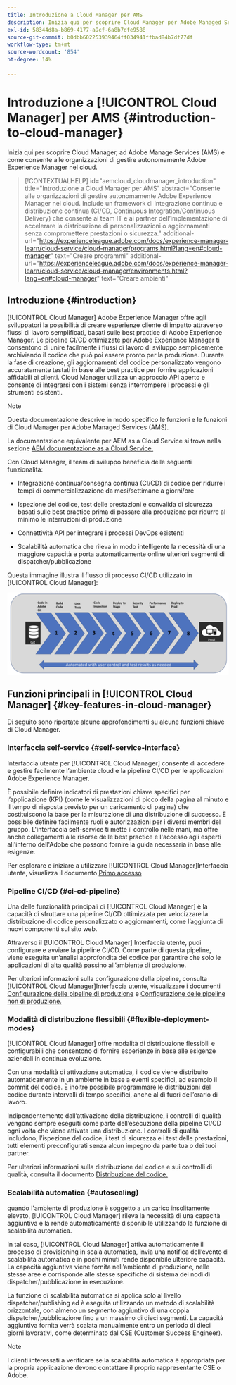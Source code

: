 ```yaml
---
title: Introduzione a Cloud Manager per AMS
description: Inizia qui per scoprire Cloud Manager per Adobe Managed Services (AMS) e come consente alle organizzazioni di gestire autonomamente Adobe Experience Manager nel cloud.
exl-id: 58344d8a-b869-4177-a9cf-6a8b7dfe9588
source-git-commit: b0dbb602253939464ff034941ffbad84b7df77df
workflow-type: tm+mt
source-wordcount: '854'
ht-degree: 14%

---
```



# Introduzione a [!UICONTROL Cloud Manager] per AMS {#introduction-to-cloud-manager}

Inizia qui per scoprire Cloud Manager, ad Adobe Manage Services (AMS) e come consente alle organizzazioni di gestire autonomamente Adobe Experience Manager nel cloud.

>[!CONTEXTUALHELP]
>id="aemcloud_cloudmanager_introduction"
>title="Introduzione a Cloud Manager per AMS"
>abstract="Consente alle organizzazioni di gestire autonomamente Adobe Experience Manager nel cloud. Include un framework di integrazione continua e distribuzione continua (CI/CD, Continuous Integration/Continuous Delivery) che consente ai team IT e ai partner dell’implementazione di accelerare la distribuzione di personalizzazioni o aggiornamenti senza compromettere prestazioni o sicurezza."
>additional-url="https://experienceleague.adobe.com/docs/experience-manager-learn/cloud-service/cloud-manager/programs.html?lang=en#cloud-manager" text="Creare programmi"
>additional-url="https://experienceleague.adobe.com/docs/experience-manager-learn/cloud-service/cloud-manager/environments.html?lang=en#cloud-manager" text="Creare ambienti"

## Introduzione {#introduction}

[!UICONTROL Cloud Manager] Adobe Experience Manager offre agli sviluppatori la possibilità di creare esperienze cliente di impatto attraverso flussi di lavoro semplificati, basati sulle best practice di Adobe Experience Manager. Le pipeline CI/CD ottimizzate per Adobe Experience Manager ti consentono di unire facilmente i flussi di lavoro di sviluppo semplicemente archiviando il codice che può poi essere pronto per la produzione. Durante la fase di creazione, gli aggiornamenti del codice personalizzato vengono accuratamente testati in base alle best practice per fornire applicazioni affidabili ai clienti. Cloud Manager utilizza un approccio API aperto e consente di integrarsi con i sistemi senza interrompere i processi e gli strumenti esistenti.

>[!NOTE]
>
>Questa documentazione descrive in modo specifico le funzioni e le funzioni di Cloud Manager per Adobe Managed Services (AMS).
>
>La documentazione equivalente per AEM as a Cloud Service si trova nella sezione [AEM documentazione as a Cloud Service.](https://experienceleague.adobe.com/docs/experience-manager-cloud-service/implementing/home.html)

Con Cloud Manager, il team di sviluppo beneficia delle seguenti funzionalità:

* Integrazione continua/consegna continua (CI/CD) di codice per ridurre i tempi di commercializzazione da mesi/settimane a giorni/ore

* Ispezione del codice, test delle prestazioni e convalida di sicurezza basati sulle best practice prima di passare alla produzione per ridurre al minimo le interruzioni di produzione

* Connettività API per integrare i processi DevOps esistenti

* Scalabilità automatica che rileva in modo intelligente la necessità di una maggiore capacità e porta automaticamente online ulteriori segmenti di dispatcher/pubblicazione

Questa immagine illustra il flusso di processo CI/CD utilizzato in [!UICONTROL Cloud Manager]:

![Flusso CI/CD](/help/assets/screen_shot_2018-05-12at73843pm.png)

## Funzioni principali in [!UICONTROL Cloud Manager] {#key-features-in-cloud-manager}

Di seguito sono riportate alcune approfondimenti su alcune funzioni chiave di Cloud Manager.

### Interfaccia self-service {#self-service-interface}

Interfaccia utente per [!UICONTROL Cloud Manager] consente di accedere e gestire facilmente l’ambiente cloud e la pipeline CI/CD per le applicazioni Adobe Experience Manager.

È possibile definire indicatori di prestazioni chiave specifici per l’applicazione (KPI) (come le visualizzazioni di picco della pagina al minuto e il tempo di risposta previsto per un caricamento di pagina) che costituiscono la base per la misurazione di una distribuzione di successo. È possibile definire facilmente ruoli e autorizzazioni per i diversi membri del gruppo. L&#39;interfaccia self-service ti mette il controllo nelle mani, ma offre anche collegamenti alle risorse delle best practice e l&#39;accesso agli esperti all&#39;interno dell&#39;Adobe che possono fornire la guida necessaria in base alle esigenze.

Per esplorare e iniziare a utilizzare [!UICONTROL Cloud Manager]Interfaccia utente, visualizza il documento [Primo accesso](/help/getting-started/first-time-login.md)

### Pipeline CI/CD {#ci-cd-pipeline}

Una delle funzionalità principali di [!UICONTROL Cloud Manager] è la capacità di sfruttare una pipeline CI/CD ottimizzata per velocizzare la distribuzione di codice personalizzato o aggiornamenti, come l’aggiunta di nuovi componenti sul sito web.

Attraverso il [!UICONTROL Cloud Manager] Interfaccia utente, puoi configurare e avviare la pipeline CI/CD. Come parte di questa pipeline, viene eseguita un’analisi approfondita del codice per garantire che solo le applicazioni di alta qualità passino all’ambiente di produzione.

Per ulteriori informazioni sulla configurazione della pipeline, consulta [!UICONTROL Cloud Manager]Interfaccia utente, visualizzare i documenti [Configurazione delle pipeline di produzione](/help/using/production-pipelines.md) e [Configurazione delle pipeline non di produzione.](/help/using/non-production-pipelines.md)

### Modalità di distribuzione flessibili {#flexible-deployment-modes}

[!UICONTROL Cloud Manager] offre modalità di distribuzione flessibili e configurabili che consentono di fornire esperienze in base alle esigenze aziendali in continua evoluzione.

Con una modalità di attivazione automatica, il codice viene distribuito automaticamente in un ambiente in base a eventi specifici, ad esempio il commit del codice. È inoltre possibile programmare le distribuzioni del codice durante intervalli di tempo specifici, anche al di fuori dell’orario di lavoro.

Indipendentemente dall’attivazione della distribuzione, i controlli di qualità vengono sempre eseguiti come parte dell’esecuzione della pipeline CI/CD ogni volta che viene attivata una distribuzione. I controlli di qualità includono, l’ispezione del codice, i test di sicurezza e i test delle prestazioni, tutti elementi preconfigurati senza alcun impegno da parte tua o dei tuoi partner.

Per ulteriori informazioni sulla distribuzione del codice e sui controlli di qualità, consulta il documento [Distribuzione del codice.](/help/using/code-deployment.md)

### Scalabilità automatica {#autoscaling}

quando l&#39;ambiente di produzione è soggetto a un carico insolitamente elevato, [!UICONTROL Cloud Manager] rileva la necessità di una capacità aggiuntiva e la rende automaticamente disponibile utilizzando la funzione di scalabilità automatica.

In tal caso, [!UICONTROL Cloud Manager] attiva automaticamente il processo di provisioning in scala automatica, invia una notifica dell’evento di scalabilità automatica e in pochi minuti rende disponibile ulteriore capacità. La capacità aggiuntiva viene fornita nell’ambiente di produzione, nelle stesse aree e corrisponde alle stesse specifiche di sistema dei nodi di dispatcher/pubblicazione in esecuzione.

La funzione di scalabilità automatica si applica solo al livello dispatcher/publishing ed è eseguita utilizzando un metodo di scalabilità orizzontale, con almeno un segmento aggiuntivo di una coppia dispatcher/pubblicazione fino a un massimo di dieci segmenti. La capacità aggiuntiva fornita verrà scalata manualmente entro un periodo di dieci giorni lavorativi, come determinato dal CSE (Customer Success Engineer).

>[!NOTE]
>
>I clienti interessati a verificare se la scalabilità automatica è appropriata per la propria applicazione devono contattare il proprio rappresentante CSE o Adobe.

